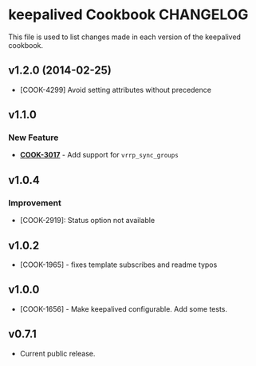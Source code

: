 keepalived Cookbook CHANGELOG
=============================
This file is used to list changes made in each version of the keepalived cookbook.


v1.2.0 (2014-02-25)
-------------------
- [COOK-4299] Avoid setting attributes without precedence


v1.1.0
------
### New Feature
- **[COOK-3017](https://tickets.opscode.com/browse/COOK-3017)** - Add support for `vrrp_sync_groups`

v1.0.4
------
### Improvement
- [COOK-2919]: Status option not available

v1.0.2
------
- [COOK-1965] - fixes template subscribes and readme typos

v1.0.0
------
- [COOK-1656] - Make keepalived configurable. Add some tests.

v0.7.1
------
- Current public release.
